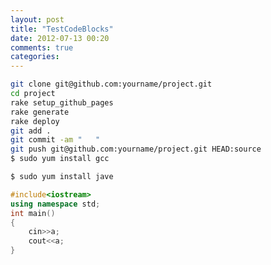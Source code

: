 ```yaml
---
layout: post
title: "TestCodeBlocks"
date: 2012-07-13 00:20
comments: true
categories: 
---
```

``` bash 
git clone git@github.com:yourname/project.git
cd project
rake setup_github_pages
rake generate
rake deploy
git add .
git commit -am "   "
git push git@github.com:yourname/project.git HEAD:source
$ sudo yum install gcc
```

``` bash install java http://java.com/ test
$ sudo yum install jave
```


``` cpp  install cpp http://java.com/ test
#include<iostream>
using namespace std;
int main()
{
	cin>>a;
	cout<<a;
}
```
